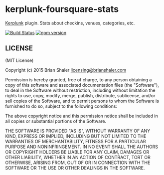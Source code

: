 # kerplunk-foursquare-stats

[Kerplunk](https://github.com/brianshaler/kerplunk) plugin. Stats about checkins, venues, categories, etc.

[![Build Status](https://travis-ci.org/brianshaler/kerplunk-foursquare-stats.svg)](https://travis-ci.org/brianshaler/kerplunk-foursquare-stats)
[![npm version](https://img.shields.io/npm/v/kerplunk-foursquare-stats.svg)](https://www.npmjs.com/package/kerplunk-foursquare-stats)

## LICENSE

(MIT License)

Copyright (c) 2015 Brian Shaler <licensing@brianshaler.com>

Permission is hereby granted, free of charge, to any person obtaining
a copy of this software and associated documentation files (the
"Software"), to deal in the Software without restriction, including
without limitation the rights to use, copy, modify, merge, publish,
distribute, sublicense, and/or sell copies of the Software, and to
permit persons to whom the Software is furnished to do so, subject to
the following conditions:

The above copyright notice and this permission notice shall be
included in all copies or substantial portions of the Software.

THE SOFTWARE IS PROVIDED "AS IS", WITHOUT WARRANTY OF ANY KIND,
EXPRESS OR IMPLIED, INCLUDING BUT NOT LIMITED TO THE WARRANTIES OF
MERCHANTABILITY, FITNESS FOR A PARTICULAR PURPOSE AND
NONINFRINGEMENT. IN NO EVENT SHALL THE AUTHORS OR COPYRIGHT HOLDERS BE
LIABLE FOR ANY CLAIM, DAMAGES OR OTHER LIABILITY, WHETHER IN AN ACTION
OF CONTRACT, TORT OR OTHERWISE, ARISING FROM, OUT OF OR IN CONNECTION
WITH THE SOFTWARE OR THE USE OR OTHER DEALINGS IN THE SOFTWARE.